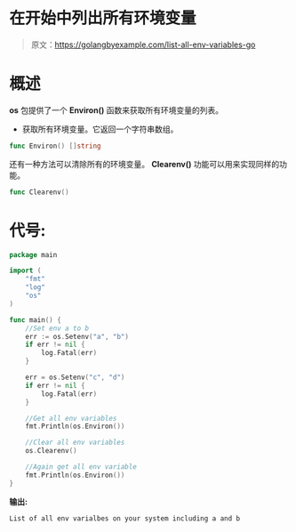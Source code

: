 # 在开始中列出所有环境变量

> 原文：<https://golangbyexample.com/list-all-env-variables-go>

# **概述**

**os** 包提供了一个 **Environ()** 函数来获取所有环境变量的列表。

*   获取所有环境变量。它返回一个字符串数组。

```go
func Environ() []string 
```

还有一种方法可以清除所有的环境变量。 **Clearenv()** 功能可以用来实现同样的功能。

```go
func Clearenv()
```

# **代号:**

```go
package main

import (
    "fmt"
    "log"
    "os"
)

func main() {
    //Set env a to b
    err := os.Setenv("a", "b")
    if err != nil {
        log.Fatal(err)
    }

    err = os.Setenv("c", "d")
    if err != nil {
        log.Fatal(err)
    }

    //Get all env variables
    fmt.Println(os.Environ())

    //Clear all env variables
    os.Clearenv()

    //Again get all env variable
    fmt.Println(os.Environ())
}
```

**输出:**

```go
List of all env varialbes on your system including a and b
```